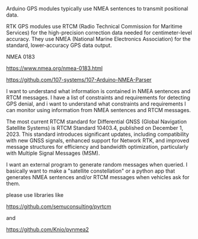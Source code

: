 Arduino GPS modules typically use NMEA sentences to transmit positional data.


RTK GPS modules use RTCM (Radio Technical Commission for Maritime Services) for the high-precision correction data needed for centimeter-level accuracy. They use NMEA (National Marine Electronics Association) for the standard, lower-accuracy GPS data output. 

NMEA 0183

https://www.nmea.org/nmea-0183.html

https://github.com/107-systems/107-Arduino-NMEA-Parser

I want to understand what information is contained in NMEA sentences and RTCM messages. I have a list of constraints and requirements for detecting GPS denial, and i want to understand what constraints and requirements I can monitor using information from NMEA sentences and RTCM messages.


The most current RTCM standard for Differential GNSS (Global Navigation Satellite Systems) is RTCM Standard 10403.4, published on December 1, 2023. This standard introduces significant updates, including compatibility with new GNSS signals, enhanced support for Network RTK, and improved message structures for efficiency and bandwidth optimization, particularly with Multiple Signal Messages (MSM). 



I want an external program to generate random messages when queried. I basically want to make a "satellite constellation" or a python app that generates NMEA sentences and/or RTCM messages when vehicles ask for them.

please use libraries like

https://github.com/semuconsulting/pyrtcm

and 

https://github.com/Knio/pynmea2